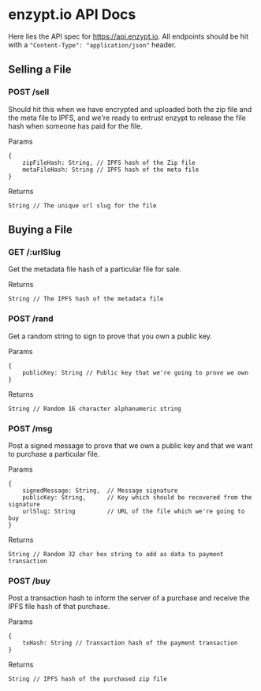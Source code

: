 # enzypt.io API Docs

Here lies the API spec for https://api.enzypt.io. All endpoints should be hit with a `"Content-Type": "application/json"` header.

## Selling a File

### POST /sell

Should hit this when we have encrypted and uploaded both the zip file and the meta file to IPFS, and we're ready to entrust enzypt to release the file hash when someone has paid for the file.

Params
```
{
    zipFileHash: String, // IPFS hash of the Zip file
    metaFileHash: String // IPFS hash of the meta file
}
```

Returns
```
String // The unique url slug for the file
```

## Buying a File

### GET /:urlSlug

Get the metadata file hash of a particular file for sale.

Returns
```
String // The IPFS hash of the metadata file
```

### POST /rand

Get a random string to sign to prove that you own a public key.

Params
```
{
    publicKey: String // Public key that we're going to prove we own
}
```

Returns
```
String // Random 16 character alphanumeric string
```

### POST /msg

Post a signed message to prove that we own a public key and that we want to purchase a particular file.

Params
```
{
    signedMessage: String,  // Message signature
    publicKey: String,      // Key which should be recovered from the signature
    urlSlug: String         // URL of the file which we're going to buy
}
```

Returns
```
String // Random 32 char hex string to add as data to payment transaction
```

### POST /buy

Post a transaction hash to inform the server of a purchase and receive the IPFS file hash of that purchase.

Params
```
{
    txHash: String // Transaction hash of the payment transaction
}
```

Returns
```
String // IPFS hash of the purchased zip file
```

